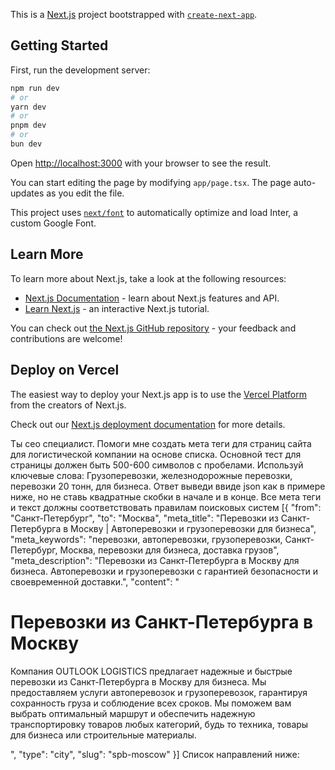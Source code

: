 This is a [Next.js](https://nextjs.org/) project bootstrapped with [`create-next-app`](https://github.com/vercel/next.js/tree/canary/packages/create-next-app).

## Getting Started

First, run the development server:

```bash
npm run dev
# or
yarn dev
# or
pnpm dev
# or
bun dev
```

Open [http://localhost:3000](http://localhost:3000) with your browser to see the result.

You can start editing the page by modifying `app/page.tsx`. The page auto-updates as you edit the file.

This project uses [`next/font`](https://nextjs.org/docs/basic-features/font-optimization) to automatically optimize and load Inter, a custom Google Font.

## Learn More

To learn more about Next.js, take a look at the following resources:

- [Next.js Documentation](https://nextjs.org/docs) - learn about Next.js features and API.
- [Learn Next.js](https://nextjs.org/learn) - an interactive Next.js tutorial.

You can check out [the Next.js GitHub repository](https://github.com/vercel/next.js/) - your feedback and contributions are welcome!

## Deploy on Vercel

The easiest way to deploy your Next.js app is to use the [Vercel Platform](https://vercel.com/new?utm_medium=default-template&filter=next.js&utm_source=create-next-app&utm_campaign=create-next-app-readme) from the creators of Next.js.

Check out our [Next.js deployment documentation](https://nextjs.org/docs/deployment) for more details.


Ты сео специалист. Помоги мне создать мета теги для страниц сайта для логистической компании на основе списка. Основной тест для страницы должен быть 500-600 символов с пробелами. Используй ключевые слова: Грузоперевозки, железнодорожные перевозки, перевозки 20 тонн, для бизнеса. Ответ выведи ввиде json как в примере ниже, но не ставь квадратные скобки в начале и в конце. Все мета теги и текст должны соответствовать правилам поисковых систем [{ "from": "Санкт-Петербург", "to": "Москва", "meta_title": "Перевозки из Санкт-Петербурга в Москву | Автоперевозки и грузоперевозки для бизнеса", "meta_keywords": "перевозки, автоперевозки, грузоперевозки, Санкт-Петербург, Москва, перевозки для бизнеса, доставка грузов", "meta_description": "Перевозки из Санкт-Петербурга в Москву для бизнеса. Автоперевозки и грузоперевозки с гарантией безопасности и своевременной доставки.", "content": "<h1>Перевозки из Санкт-Петербурга в Москву</h1><p>Компания OUTLOOK LOGISTICS предлагает надежные и быстрые перевозки из Санкт-Петербурга в Москву для бизнеса. Мы предоставляем услуги автоперевозок и грузоперевозок, гарантируя сохранность груза и соблюдение всех сроков. Мы поможем вам выбрать оптимальный маршрут и обеспечить надежную транспортировку товаров любых категорий, будь то техника, товары для бизнеса или строительные материалы.</p>", "type": "city", "slug": "spb-moscow" }] Список направлений ниже:
